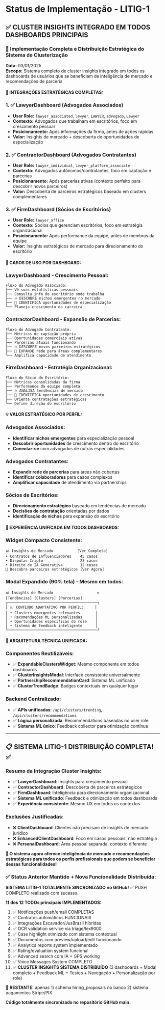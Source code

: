 # Status de Implementação - LITIG-1

## ✅ CLUSTER INSIGHTS INTEGRADO EM TODOS DASHBOARDS PRINCIPAIS

### **🎯 Implementação Completa e Distribuição Estratégica do Sistema de Clusterização**

**Data:** 03/01/2025  
**Escopo:** Sistema completo de cluster insights integrado em todos os dashboards de usuários que se beneficiam de inteligência de mercado e recomendações de parceria

#### **📱 INTEGRAÇÕES ESTRATÉGICAS COMPLETAS:**

### **1. ✅ LawyerDashboard** (Advogados Associados)
- **User Role:** `lawyer_associated`, `lawyer`, `LAWYER`, `advogado`, `Lawyer`
- **Contexto:** Advogados que trabalham em escritórios, foco em crescimento pessoal
- **Posicionamento:** Após informações da firma, antes de ações rápidas
- **Valor:** Insights de mercado + descoberta de oportunidades de especialização

### **2. ✅ ContractorDashboard** (Advogados Contratantes)
- **User Role:** `lawyer_individual`, `lawyer_platform_associate`
- **Contexto:** Advogados autônomos/contratantes, foco em captação e parcerias
- **Posicionamento:** Após parcerias ativas (contexto perfeito para descobrir novos parceiros)
- **Valor:** Descoberta de parceiros estratégicos baseado em clusters complementares

### **3. ✅ FirmDashboard** (Sócios de Escritórios)
- **User Role:** `lawyer_office`
- **Contexto:** Sócios que gerenciam escritórios, foco em estratégia organizacional
- **Posicionamento:** Após performance da equipe, antes de membros da equipe
- **Valor:** Insights estratégicos de mercado para direcionamento do escritório

#### **🎯 CASOS DE USO POR DASHBOARD:**

### **LawyerDashboard - Crescimento Pessoal:**
```
Fluxo do Advogado Associado:
├── Vê suas estatísticas pessoais
├── Consulta info do escritório onde trabalha
├── 🔥 DESCOBRE nichos emergentes no mercado
├── 🤝 IDENTIFICA oportunidades de especialização
└── Planeja crescimento da carreira
```

### **ContractorDashboard - Expansão de Parcerias:**
```
Fluxo do Advogado Contratante:
├── Métricas de captação própria
├── Oportunidades comerciais ativas
├── Parcerias atuais funcionando
├── 🔥 DESCOBRE novos parceiros estratégicos
├── 🤝 EXPANDE rede para áreas complementares
└── Amplifica capacidade de atendimento
```

### **FirmDashboard - Estratégia Organizacional:**
```
Fluxo do Sócio do Escritório:
├── Métricas consolidadas da firma
├── Performance da equipe completa
├── 🔥 ANALISA tendências de mercado
├── 🤝 IDENTIFICA oportunidades de crescimento
├── Orienta contratações estratégicas
└── Define direção do escritório
```

#### **💡 VALOR ESTRATÉGICO POR PERFIL:**

### **Advogados Associados:**
- **Identificar nichos emergentes** para especialização pessoal
- **Descobrir oportunidades** de crescimento dentro do escritório
- **Conectar-se** com advogados de outras especialidades

### **Advogados Contratantes:**
- **Expandir rede de parcerias** para áreas não cobertas
- **Identificar colaboradores** para casos complexos
- **Amplificar capacidade** de atendimento via partnerships

### **Sócios de Escritórios:**
- **Direcionamento estratégico** baseado em tendências de mercado
- **Decisões de contratação** orientadas por dados
- **Identificação de nichos** para expansão do escritório

#### **🚀 EXPERIÊNCIA UNIFICADA EM TODOS DASHBOARDS:**

### **Widget Compacto Consistente:**
```
📊 Insights de Mercado           [Ver Completo]
• Contratos de Influenciadores    45 casos
• Disputas Cripto                 23 casos  
• Direito de IA Generativa        12 casos
🤝 Descubra parceiros estratégicos [Ver Agora]
```

### **Modal Expandido (90% tela) - Mesmo em todos:**
```
📊 Insights de Mercado                    ✕
[Tendências] [Clusters] [Parcerias]
┌─────────────────────────────────────────┐
│ 📈 CONTEÚDO ADAPTATIVO POR PERFIL:     │
│ • Clusters emergentes relevantes       │
│ • Recomendações ML personalizadas      │
│ • Oportunidades específicas do role    │
│ • Sistema de feedback inteligente      │
└─────────────────────────────────────────┘
```

#### **🔧 ARQUITETURA TÉCNICA UNIFICADA:**

### **Componentes Reutilizáveis:**
- ✅ **ExpandableClustersWidget**: Mesmo componente em todos dashboards
- ✅ **ClusterInsightsModal**: Interface consistente universalmente
- ✅ **PartnershipRecommendationCard**: Sistema ML unificado
- ✅ **ClusterTrendBadge**: Badges contextuais em qualquer lugar

### **Backend Centralizado:**
- ✅ **APIs unificadas**: `/api/clusters/trending`, `/api/clusters/recommendations`
- ✅ **Lógica personalizada**: Recommendations baseadas no user role
- ✅ **Sistema ML único**: Feedback collector para otimização contínua

---

## **📋 SISTEMA LITIG-1 DISTRIBUIÇÃO COMPLETA!** ✅

### **Resumo da Integração Cluster Insights:**
- ✅ **LawyerDashboard**: Insights para crescimento pessoal
- ✅ **ContractorDashboard**: Descoberta de parceiros estratégicos  
- ✅ **FirmDashboard**: Inteligência para direcionamento organizacional
- ✅ **Sistema ML unificado**: Feedback e otimização em todos dashboards
- ✅ **Experiência consistente**: Mesmo UX em todos os contextos

### **Exclusões Justificadas:**
- ❌ **ClientDashboard**: Clientes não precisam de insights de mercado jurídico
- ❌ **EnhancedClientDashboard**: Foco em casos pessoais, não estratégia
- ❌ **PersonalDashboard**: Área pessoal separada, contexto diferente

**🎯 O sistema agora oferece inteligência de mercado e recomendações estratégicas para todos os perfis profissionais que podem se beneficiar dessas funcionalidades!**

### **✅ Status Anterior Mantido + Nova Funcionalidade Distribuída:**

**SISTEMA LITIG-1 TOTALMENTE SINCRONIZADO no GitHub!** ✅ PUSH COMPLETO realizado com sucesso.

**11 dos 12 TODOs principais IMPLEMENTADOS:**
1) ✅ Notificações push/email COMPLETAS
2) ✅ Contratos automáticos FUNCIONAIS  
3) ✅ Integrações Escavador/JusBrasil híbridas
4) ✅ OCR validation service via triage/lex9000
5) ✅ Case highlight otimizado com sistema contextual
6) ✅ Documentos com preview/upload/edit funcionando
7) ✅ Analytics reports system implementado
8) ✅ Rating/evaluation system funcional
9) ✅ Advanced search com IA + GPS working
10) ✅ Voice Messages System COMPLETO
11) ✅ **CLUSTER INSIGHTS SISTEMA DISTRIBUÍDO** (3 dashboards + Modal completo + Feedback ML + Testes + Navegação + Personalização por role)

🔴 **RESTANTE:** apenas 1) schema hiring_proposals no banco 2) sistema pagamentos Stripe/PIX

**Código totalmente sincronizado no repositório GitHub main.** 